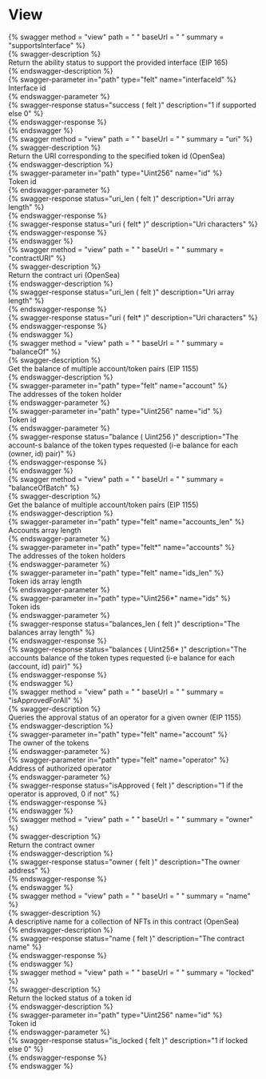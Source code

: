 
View
====
  
{% swagger method = "view" path = " " baseUrl = " " summary = "supportsInterface" %}  
{% swagger-description %}  
Return the ability status to support the provided interface (EIP 165)  
{% endswagger-description %}  
{% swagger-parameter in="path" type="felt" name="interfaceId" %}  
Interface id  
{% endswagger-parameter %}  
{% swagger-response status="success ( felt )" description="1 if supported else 0" %}  
{% endswagger-response %}  
{% endswagger %}  
{% swagger method = "view" path = " " baseUrl = " " summary = "uri" %}  
{% swagger-description %}  
Return the URI corresponding to the specified token id (OpenSea)  
{% endswagger-description %}  
{% swagger-parameter in="path" type="Uint256" name="id" %}  
Token id  
{% endswagger-parameter %}  
{% swagger-response status="uri_len ( felt )" description="Uri array length" %}  
{% endswagger-response %}  
{% swagger-response status="uri ( felt* )" description="Uri characters" %}  
{% endswagger-response %}  
{% endswagger %}  
{% swagger method = "view" path = " " baseUrl = " " summary = "contractURI" %}  
{% swagger-description %}  
Return the contract uri (OpenSea)  
{% endswagger-description %}  
{% swagger-response status="uri_len ( felt )" description="Uri array length" %}  
{% endswagger-response %}  
{% swagger-response status="uri ( felt* )" description="Uri characters" %}  
{% endswagger-response %}  
{% endswagger %}  
{% swagger method = "view" path = " " baseUrl = " " summary = "balanceOf" %}  
{% swagger-description %}  
Get the balance of multiple account/token pairs (EIP 1155)  
{% endswagger-description %}  
{% swagger-parameter in="path" type="felt" name="account" %}  
The addresses of the token holder  
{% endswagger-parameter %}  
{% swagger-parameter in="path" type="Uint256" name="id" %}  
Token id  
{% endswagger-parameter %}  
{% swagger-response status="balance ( Uint256 )" description="The account-s balance of the token types requested (i-e balance for each (owner, id) pair)" %}  
{% endswagger-response %}  
{% endswagger %}  
{% swagger method = "view" path = " " baseUrl = " " summary = "balanceOfBatch" %}  
{% swagger-description %}  
Get the balance of multiple account/token pairs (EIP 1155)  
{% endswagger-description %}  
{% swagger-parameter in="path" type="felt" name="accounts_len" %}  
Accounts array length  
{% endswagger-parameter %}  
{% swagger-parameter in="path" type="felt*" name="accounts" %}  
The addresses of the token holders  
{% endswagger-parameter %}  
{% swagger-parameter in="path" type="felt" name="ids_len" %}  
Token ids array length  
{% endswagger-parameter %}  
{% swagger-parameter in="path" type="Uint256*" name="ids" %}  
Token ids  
{% endswagger-parameter %}  
{% swagger-response status="balances_len ( felt )" description="The balances array length" %}  
{% endswagger-response %}  
{% swagger-response status="balances ( Uint256* )" description="The accounts balance of the token types requested (i-e balance for each (account, id) pair)" %}  
{% endswagger-response %}  
{% endswagger %}  
{% swagger method = "view" path = " " baseUrl = " " summary = "isApprovedForAll" %}  
{% swagger-description %}  
Queries the approval status of an operator for a given owner (EIP 1155)  
{% endswagger-description %}  
{% swagger-parameter in="path" type="felt" name="account" %}  
The owner of the tokens  
{% endswagger-parameter %}  
{% swagger-parameter in="path" type="felt" name="operator" %}  
Address of authorized operator  
{% endswagger-parameter %}  
{% swagger-response status="isApproved ( felt )" description="1 if the operator is approved, 0 if not" %}  
{% endswagger-response %}  
{% endswagger %}  
{% swagger method = "view" path = " " baseUrl = " " summary = "owner" %}  
{% swagger-description %}  
Return the contract owner  
{% endswagger-description %}  
{% swagger-response status="owner ( felt )" description="The owner address" %}  
{% endswagger-response %}  
{% endswagger %}  
{% swagger method = "view" path = " " baseUrl = " " summary = "name" %}  
{% swagger-description %}  
A descriptive name for a collection of NFTs in this contract (OpenSea)  
{% endswagger-description %}  
{% swagger-response status="name ( felt )" description="The contract name" %}  
{% endswagger-response %}  
{% endswagger %}  
{% swagger method = "view" path = " " baseUrl = " " summary = "locked" %}  
{% swagger-description %}  
Return the locked status of a token id  
{% endswagger-description %}  
{% swagger-parameter in="path" type="Uint256" name="id" %}  
Token id  
{% endswagger-parameter %}  
{% swagger-response status="is_locked ( felt )" description="1 if locked else 0" %}  
{% endswagger-response %}  
{% endswagger %}